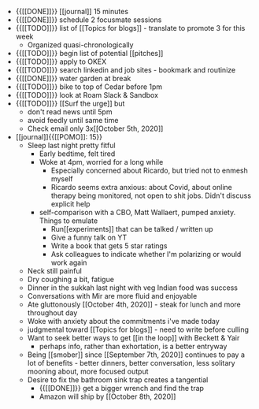- {{[[DONE]]}} [[journal]] 15 minutes
- {{[[DONE]]}} schedule 2 focusmate sessions
- {{[[TODO]]}} list of [[Topics for blogs]] - translate to promote 3 for this week
    - Organized quasi-chronologically
- {{[[TODO]]}} begin list of potential [[pitches]]
- {{[[TODO]]}} apply to OKEX
- {{[[TODO]]}} search linkedin and job sites - bookmark and routinize
- {{[[DONE]]}} water garden at break
- {{[[TODO]]}} bike to top of Cedar before 1pm
- {{[[TODO]]}} look at Roam Slack & Sandbox
- {{[[TODO]]}} [[Surf the urge]] but 
    - don't read news until 5pm
    - avoid feedly until same time
    - Check email only 3x[[October 5th, 2020]]
- [[journal]]{{[[POMO]]: 15}}
    - Sleep last night pretty fitful
        - Early bedtime, felt tired
        - Woke at 4pm, worried for a long while
            - Especially concerned about Ricardo, but tried not to enmesh myself
            - Ricardo seems extra anxious: about Covid, about online therapy being monitored, not open to shit jobs. Didn't discuss explicit help
        - self-comparison with a CBO, Matt Wallaert, pumped anxiety. Things to emulate
            - Run[[experiments]] that can be talked / written up
            - Give a funny talk on YT
            - Write a book that gets 5 star ratings
            - Ask colleagues to indicate whether I'm polarizing or would work again
    - Neck still painful
    - Dry coughing a bit, fatigue
    - Dinner in the sukkah last night with veg Indian food was success
    - Conversations with Mir are more fluid and enjoyable
    - Ate gluttonously [[October 4th, 2020]] - steak for lunch and more throughout day
    - Woke with anxiety about the commitments i've made today
    - judgmental toward [[Topics for blogs]] - need to write before culling
    - Want to seek better ways to get [[in the loop]] with Beckett & Yair
        - perhaps info, rather than exhortation, is a better entryway
    - Being [[smober]] since [[September 7th, 2020]] continues to pay a lot of benefits - better dinners, better conversation, less solitary mooning about, more focused output
    - Desire to fix the bathroom sink trap creates a tangential 
        - {{[[DONE]]}}  get a bigger wrench and find the trap
        - Amazon will ship by [[October 8th, 2020]]
